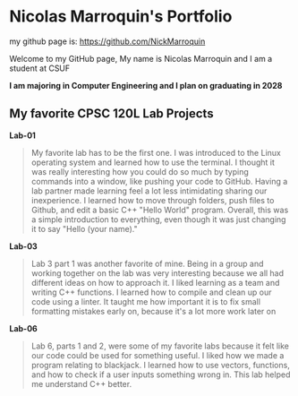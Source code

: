 
# Nicolas Marroquin's Portfolio
my github page is: https://github.com/NickMarroquin


Welcome to my GitHub page, My name is Nicolas Marroquin and I am a student at CSUF

**I am majoring in Computer Engineering and I plan on graduating in 2028**



## My favorite CPSC 120L Lab Projects


**Lab-01**

> My favorite lab has to be the first one. I was introduced to the Linux operating system and learned how to use the terminal.
I thought it was really interesting how you could do so much by typing commands into a window, like pushing your code to GitHub.
Having a lab partner made learning feel a lot less intimidating sharing our inexperience. I learned how to move through folders,
push files to Github, and edit a basic C++ "Hello World" program. Overall, this was a simple introduction to everything, even
though it was just changing it to say "Hello (your name)."


**Lab-03**

> Lab 3 part 1 was another favorite of mine. Being in a group and working together on the lab was very interesting because we all
had different ideas on how to approach it. I liked learning as a team and writing C++ functions. I learned how to compile and
clean up our code using a linter. It taught me how important it is to fix small formatting mistakes early on, because it's a lot
more work later on


**Lab-06**

> Lab 6, parts 1 and 2, were some of my favorite labs because it felt like our code could be used for something useful. I liked
how we made a program relating to blackjack. I learned how to use vectors, functions, and how to check if a user inputs something
wrong in. This lab helped me understand C++ better. 
